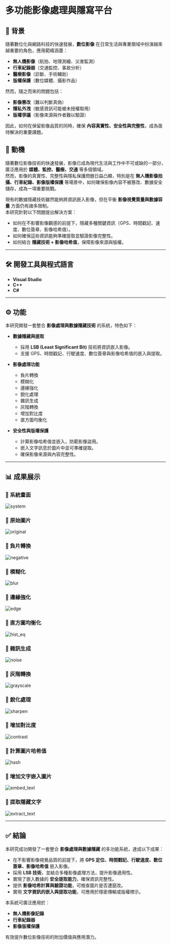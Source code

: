 # 多功能影像處理與隱寫平台

## 📌 背景
隨著數位化與網路科技的快速發展，**數位影像** 在日常生活與專業領域中扮演越來越重要的角色，應用範疇涵蓋：  
- **無人機影像**（航拍、地理測繪、災害監測）  
- **行車紀錄器**（交通監控、事故分析）  
- **醫療影像**（診斷、手術輔助）  
- **版權保護**（數位媒體、攝影作品）  

然而，隨之而來的問題包括：  
- **影像篡改**（難以判斷真偽）  
- **隱私外洩**（敏感資訊可能被未授權取用）  
- **版權爭議**（影像來源與作者難以驗證）  

因此，如何在保留影像品質的同時，確保 **內容真實性、安全性與完整性**，成為亟待解決的重要課題。  

## 🎯 動機
隨著數位影像技術的快速發展，影像已成為現代生活與工作中不可或缺的一部分，廣泛應用於 **媒體、監控、醫療、交通** 等多個領域。  
然而，影像的真實性、完整性與隱私保護問題日益凸顯，特別是在 **無人機影像拍攝、行車紀錄、影像版權保護** 等場景中，如何確保影像內容不被篡改、數據安全儲存，成為一項重要挑戰。  

現有的數據隱藏技術雖然能夠將資訊嵌入影像，但在平衡 **影像視覺質量與數據容量** 方面仍有諸多限制。  
本研究針對以下問題提出解決方案：  
- 如何在不影響影像觀感的前提下，隱藏多種關鍵資訊（GPS、時間戳記、速度、數位簽章、影像哈希值）。  
- 如何確保這些資訊能夠準確提取並驗證影像完整性。  
- 如何結合 **隱藏技術 + 影像哈希值**，保障影像來源與版權。  

---

## 🛠 開發工具與程式語言
- **Visual Studio**  
- **C++**  
- **C#**  

---

## ⚙️ 功能
本研究開發一套整合 **影像處理與數據隱藏技術** 的系統，特色如下：  

- **數據隱藏與提取**
  - 採用 **LSB (Least Significant Bit)** 技術將資訊嵌入影像。  
  - 支援 GPS、時間戳記、行駛速度、數位簽章與影像哈希值的嵌入與提取。  

- **影像處理功能**
  - 負片轉換  
  - 模糊化  
  - 邊緣強化  
  - 銳化處理  
  - 雜訊生成  
  - 灰階轉換  
  - 增加對比度  
  - 直方圖均衡化  

- **安全性與版權保護**
  - 計算影像哈希值並嵌入，防範影像盜用。  
  - 嵌入文字訊息於圖片中並可準確提取。  
  - 確保影像來源與內容完整性。  

---

## 📊 成果展示

### 🔹 系統畫面
![system](system.png)

### 🔹 原始圖片
![original](original.png)

### 🔹 負片轉換
![negative](negative.png)

### 🔹 模糊化
![blur](blur.png)

### 🔹 邊緣強化
![edge](edge.png)

### 🔹 直方圖均衡化
![hist_eq](hist_eq.png)

### 🔹 雜訊生成
![noise](noise.png)

### 🔹 灰階轉換
![grayscale](grayscale.png)

### 🔹 銳化處理
![sharpen](sharpen.png)

### 🔹 增加對比度
![contrast](contrast.png)

### 🔹 計算圖片哈希值
![hash](hash.png)

### 🔹 增加文字嵌入圖片
![embed_text](embed_text.png)

### 🔹 提取隱藏文字
![extract_text](extract_text.png)

---

## ✅ 結論
本研究成功開發了一套整合 **影像處理與數據隱藏** 的多功能系統，達成以下成果：  
- 在不影響影像視覺品質的前提下，將 **GPS 定位、時間戳記、行駛速度、數位簽章、影像哈希值** 嵌入影像。  
- 採用 **LSB 技術**，並結合多種影像處理方法，提升影像適用性。  
- 實現了嵌入數據的 **安全提取能力**，確保資訊完整性。  
- 提供 **影像哈希計算與驗證功能**，可檢查圖片是否遭竄改。  
- 實現 **文字資訊的嵌入與提取功能**，可應用於隱密傳輸或版權標示。  

本系統可廣泛應用於：  
- **無人機影像記錄**  
- **行車紀錄器**  
- **影像版權保護**  

有效提升數位影像技術的附加價值與應用潛力。  

